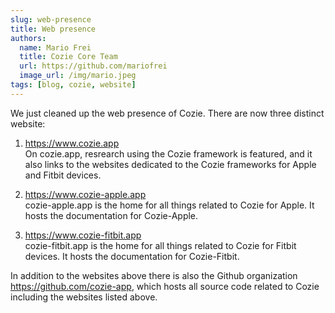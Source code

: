 ```yaml
---
slug: web-presence
title: Web presence
authors:
  name: Mario Frei
  title: Cozie Core Team
  url: https://github.com/mariofrei
  image_url: /img/mario.jpeg
tags: [blog, cozie, website]
---
```


We just cleaned up the web presence of Cozie. There are now three distinct website: 
1. https://www.cozie.app <br/> 
On cozie.app, resrearch using the Cozie framework is featured, and it also links to the websites dedicated to the Cozie frameworks for Apple and Fitbit devices.

2. https://www.cozie-apple.app <br/> 
cozie-apple.app is the home for all things related to Cozie for Apple. It hosts the documentation for Cozie-Apple.

3. https://www.cozie-fitbit.app<br/> 
cozie-fitbit.app is the home for all things related to Cozie for Fitbit devices. It hosts the documentation for Cozie-Fitbit.

In addition to the websites above there is also the Github organization https://github.com/cozie-app, which hosts all source code related to Cozie including the websites listed above. 
